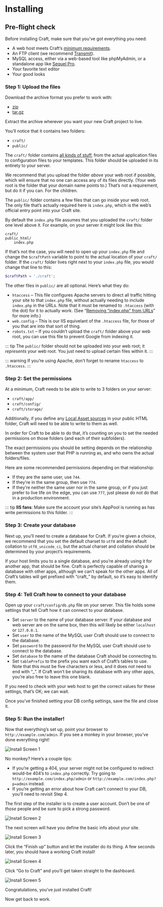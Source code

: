 # Installing

## Pre-flight check

Before installing Craft, make sure that you’ve got everything you need:

* A web host meets Craft’s [minimum requirements](requirements.md).
* An FTP client (we recommend [Transmit](https://panic.com/transmit/)).
* MySQL access, either via a web-based tool like phpMyAdmin, or a standalone app like [Sequel Pro](http://www.sequelpro.com/).
* Your favorite text editor
* Your good looks

### Step 1: Upload the files

Download the archive format you prefer to work with:

- [zip](https://craftcms.com/latest-v2.zip)
- [tar.gz](https://craftcms.com/latest-v2.tar.gz)

Extract the archive wherever you want your new Craft project to live.

You’ll notice that it contains two folders:

* `craft/`
* `public/`

The `craft/` folder contains [all kinds of stuff](folder-structure.md), from the actual application files to configuration files to your templates. This folder should be uploaded in its entirety to your server.

We recommend that you upload the folder *above* your web root if possible, which will ensure that no one can access any of its files directly. (Your web root is the folder that your domain name points to.) That’s not a requirement, but do it if you can. For the children.

The `public/` folder contains a few files that can go inside your web root. The only file that’s actually required here is `index.php`, which is the web’s official entry point into your Craft site.

By default the `index.php` file assumes that you uploaded the `craft/` folder one level above it. For example, on your server it might look like this:

    craft/
    public_html/
        index.php

If that’s not the case, you will need to open up your `index.php` file and change the `$craftPath` variable to point to the actual location of your `craft/` folder. If the `craft/` folder lives right next to your `index.php` file, you would change that line to this:

```php
$craftPath = './craft';
```

The other files in `public/` are all optional. Here’s what they do:

* `htaccess` – This file configures Apache servers to direct all traffic hitting your site to that `index.php` file, without actually needing to include `index.php` in the URLs. Note that it must be renamed to `.htaccess` (with the dot) for it to actually work. (See “[Removing “index.php” from URLs](https://craftcms.com/support/remove-index.php)” for more info.)
* `web.config` – This is our IIS equivelant of the `.htaccess` file, for those of you that are into that sort of thing.
* `robots.txt` – If you couldn’t upload the `craft/` folder above your web root, you can use this file to prevent Google from indexing it.

::: tip
The `public/` folder should not be uploaded into your web root; it _represents_ your web root. You just need to upload certain files within it.
:::

::: warning
If you’re using Apache, don’t forget to rename `htaccess` to `.htaccess`.
:::

### Step 2: Set the permissions

At a minimum, Craft needs to be able to write to 3 folders on your server:

* `craft/app/`
* `craft/config/`
* `craft/storage/`

Additionally, if you define any [Local Asset sources](assets.md) in your public HTML folder, Craft will need to be able to write to them as well.

In order for Craft to be able to do that, it’s counting on you to set the needed permissions on those folders (and each of their subfolders).

The exact permissions you should be setting depends on the relationship between the system user that PHP is running as, and who owns the actual folders/files.

Here are some recommended permissions depending on that relationship:

* If they are the same user, use `744`.
* If they're in the same group, then use `774`.
* If they’re neither the same user nor in the same group, or if you just prefer to live life on the edge, you can use `777`, just please do not do that in a production environment.

::: tip
**IIS fans**: Make sure the account your site’s AppPool is running as has write permissions to this folder.
:::

### Step 3: Create your database

Next up, you’ll need to create a database for Craft. If you’re given a choice, we recommend that you set the default charset to `utf8` and the default collation to `utf8_unicode_ci`, but the actual charset and collation should be determined by your project’s requirements.

If your host limits you to a single database, and you’re already using it for another app, that should be fine. Craft is perfectly capable of sharing a database with other apps, although we can’t speak for the other apps. All of Craft’s tables will get prefixed with “craft_” by default, so it’s easy to identify them.

### Step 4: Tell Craft how to connect to your database

Open up your `craft/config/db.php` file on your server. This file holds some settings that tell Craft how it can connect to your database.

* Set `server` to the name of your database server.  If your database and web server are on the same box, then this will likely be either `localhost` or `127.0.0.1`.
* Set `user` to the name of the MySQL user Craft should use to connect to the database.
* Set `password` to the password for the MySQL user Craft should use to connect to the database.
* Set `database` to the name of the database Craft should be connecting to.
* Set `tablePrefix` to the prefix you want each of Craft’s tables to use. Note that this must be five characters or less, and it does *not* need to end with “_”. If Craft won’t be sharing its database with any other apps, you’re also free to leave this one blank.

If you need to check with your web host to get the correct values for these settings, that’s OK; we can wait.

Once you’ve finished setting your DB config settings, save the file and close it.

### Step 5: Run the installer!

Now that everything’s set up, point your browser to `http://example.com/admin`. If you see a monkey in your browser, you’ve done everything right!

![Install Screen 1](./images/install1.png)

No monkey? Here’s a couple tips:

* If you’re getting a 404, your server might not be configured to redirect would-be 404’s to `index.php` correctly. Try going to `http://example.com/index.php/admin` or `http://example.com/index.php?p=admin` instead.
* If you’re getting an error about how Craft can’t connect to your DB, you’ll need to revisit Step 4.

The first step of the installer is to create a user account. Don’t be one of *those* people and be sure to pick a strong password.

![Install Screen 2](./images/install2.png)

The next screen will have you define the basic info about your site.

![Install Screen 3](./images/install3.png)

Click the “Finish up” button and let the installer do its thing. A few seconds later, you should have a working Craft install!

![Install Screen 4](./images/install4.png)

Click “Go to Craft” and you’ll get taken straight to the dashboard.

![Install Screen 5](./images/install5.png)

Congratulations, you’ve just installed Craft!

Now get back to work.
